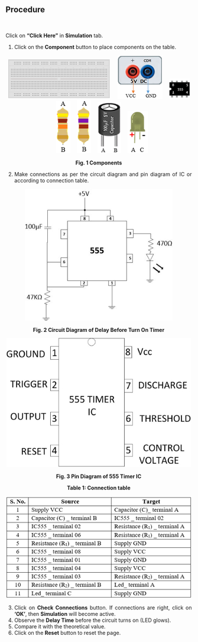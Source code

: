 ## Procedure
<br>
<div style="text-align:justify">

Click on **“Click Here”** in **Simulation** tab.  

1.  Click on the **Component** button to place components on the table.

<center>

![](images/board.png "Breadbord")&emsp; ![](images/supply.png "5V DC Supply")&emsp; ![](images/ic.png "IC 555")&emsp; ![](images/r1.png "47KΩ(R1)")&emsp; ![](images/r2.png "470Ω(R2)")&emsp; ![](images/cap.png "100μFCapacitor(C)")&emsp; ![](images/led.png "Led")  

**Fig. 1 Components** </center>

  
2.  Make connections as per the circuit diagram and pin diagram of IC or according to connection table.

<center>

![](images/6.1.jpg)  

**Fig. 2 Circuit Diagram of Delay Before Turn On Timer**

![](images/5.1.jpg)  

**Fig. 3 Pin Diagram of 555 Timer IC** 

**Table 1: Connection table**

![](images/table.png) </center>

3.  Click on **Check Connections** button. If connections are right, click on **‘OK’**, then **Simulation** will become active.
4.  Observe the **Delay Time** before the circuit turns on (LED glows).
5.  Compare it with the theoretical value.
6.  Click on the **Reset** button to reset the page.
</div>